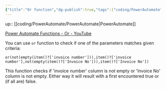 ```yaml
---
{"title":"Or function","dg-publish":true,"tags":["coding/PowerAutomate"],"language":"en","permalink":"/coding/power-automate/or-function/","dgPassFrontmatter":true}
---
```


up:: [[coding/PowerAutomate/PowerAutomate\|PowerAutomate]]

[Power Automate Functions - Or - YouTube](https://www.youtube.com/watch?v=AKOwVnubeX0)

You can use `or` function to check if one of the parameters matches given criteria:

```powerquery
or(not(empty(item()?['invoice number'])),item()?['invoice number'],not(empty(item()?['Invoice No'])),item()?['Invoice No'])
```
This function checks if 'invoice number' column is not empty or 'Invoice No' column is not empty.
Either way it will result with a first encountered true or (if all are) false.